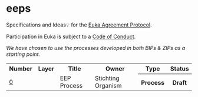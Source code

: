 # eeps

Specifications and Ideas💡 for the
[Euka Agreement Protocol](https://euka.io/).

Participation in Euka is subject to a
[Code of Conduct](https://github.com/stichtingorganism/eeps/blob/master/code_of_conduct.md).


*We have chosen to use the processes developed in both BIPs & ZIPs as a starting point.*

<table>
<tr><th>Number<th>Layer<th>Title<th>Owner<th>Type<th>Status
<tr><td><a href="https://github.com/stichtingorganism/eeps/blob/master/eep-0000.rst">0</a><td><td>EEP Process<td>Stichting Organism<th>Process<th>Draft
</table>
